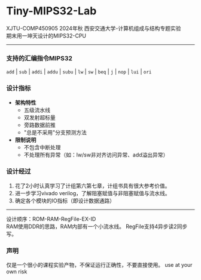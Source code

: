 # Tiny-MIPS32-Lab
XJTU-COMP450905  2024年秋
西安交通大学-计算机组成与结构专题实验  
期末用一坤天设计的MIPS32-CPU

---
### 支持的汇编指令MIPS32
`add` | `sub` | `addi` | `addu` | `subu` | `lw` | `sw` | `beq` | `j` | `nop` | `lui` | `ori`
### 设计指标
- **架构特性**
  - 五级流水线
  - 双发射超标量
  - 旁路数据前推
  - "总是不采用"分支预测方法
- **限制说明**
  - 不包含中断处理
  - 不处理所有异常（如：lw/sw非对齐访问异常、add溢出异常）

### 设计经过
1. 花了2小时认真学习了计组第六第七章，计组书具有很大参考价值。  
2. 进一步学习vivado verilog，了解阻塞赋值与非阻塞赋值与流水线。
3. 确定各个模块的IO指标（即设计数据通路）  
---
设计顺序：ROM-RAM-RegFile-EX-ID  
RAM使用DDR的思路，RAM内部有一个小流水线。
RegFile支持4异步读2同步写。
### 声明
仅是一个很小的课程实验产物，不保证运行正确性，不要直接使用。
use at your own risk  


